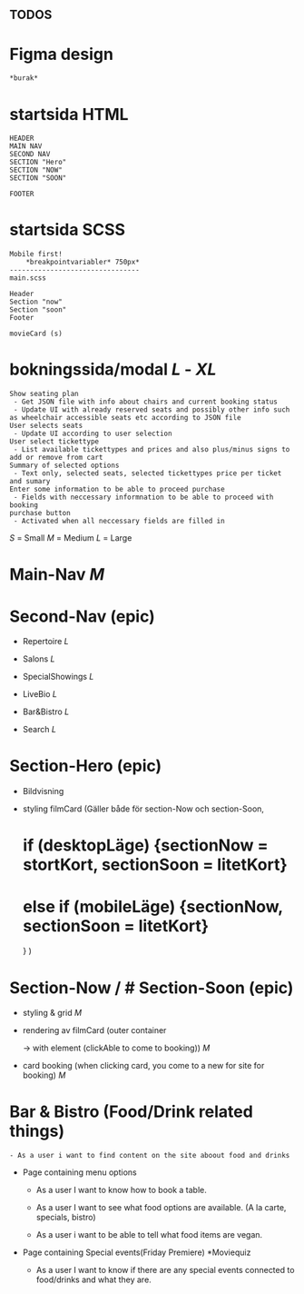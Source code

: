 ## TODOS


# Figma design 
    *burak*
# startsida HTML
    
    HEADER
    MAIN NAV
    SECOND NAV
    SECTION "Hero"
    SECTION "NOW"
    SECTION "SOON"

    FOOTER

# startsida SCSS
    Mobile first!
        *breakpointvariabler* 750px*
    --------------------------------
    main.scss

    Header
    Section "now"
    Section "soon"
    Footer

    movieCard (s)

# bokningssida/modal *L* - *XL*
    Show seating plan
     - Get JSON file with info about chairs and current booking status
     - Update UI with already reserved seats and possibly other info such as wheelchair accessible seats etc according to JSON file 
    User selects seats
     - Update UI according to user selection
    User select tickettype
     - List available tickettypes and prices and also plus/minus signs to add or remove from cart
    Summary of selected options
     - Text only, selected seats, selected tickettypes price per ticket and sumary
    Enter some information to be able to proceed purchase
     - Fields with neccessary informnation to be able to proceed with booking
    purchase button
     - Activated when all neccessary fields are filled in


*S* = Small
*M* = Medium
*L* = Large


# Main-Nav *M* 



# Second-Nav (epic)

* Repertoire *L*

* Salons *L*

* SpecialShowings *L*

* LiveBio *L*

* Bar&Bistro *L*

* Search *L*


# Section-Hero (epic) 

* Bildvisning



* styling filmCard (Gäller både för section-Now och section-Soon, 
  # if (desktopLäge) {sectionNow = stortKort, sectionSoon = litetKort} 
  # else if (mobileLäge) {sectionNow, sectionSoon = litetKort}
  } ) 

# Section-Now / # Section-Soon (epic)

* styling & grid *M*

* rendering av filmCard (outer container <div> -> with <a> element (clickAble to come to booking)) *M*

* card booking (when clicking card, you come to a new for site for booking) *M*


# Bar & Bistro (Food/Drink related things)

    - As a user i want to find content on the site aboout food and drinks

* Page containing menu options

    - As a user I want to know how to book a table.

    - As a user I want to see what food options are available. 
    (A la carte, specials, bistro)

    - As a user i want to be able to tell what food items are vegan.

* Page containing Special events(Friday Premiere)
*Moviequiz

    - As a user I want to know if there are any special events connected to food/drinks and what they are. 


